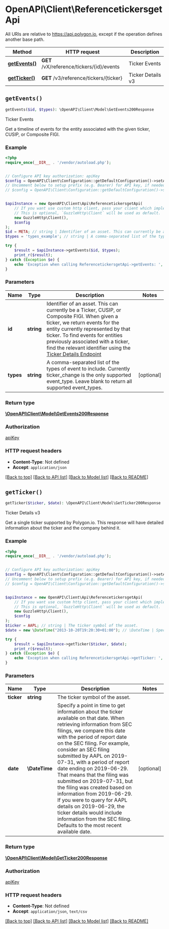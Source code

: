 # OpenAPI\Client\ReferencetickersgetApi

All URIs are relative to https://api.polygon.io, except if the operation defines another base path.

| Method | HTTP request | Description |
| ------------- | ------------- | ------------- |
| [**getEvents()**](ReferencetickersgetApi.md#getEvents) | **GET** /vX/reference/tickers/{id}/events | Ticker Events |
| [**getTicker()**](ReferencetickersgetApi.md#getTicker) | **GET** /v3/reference/tickers/{ticker} | Ticker Details v3 |


## `getEvents()`

```php
getEvents($id, $types): \OpenAPI\Client\Model\GetEvents200Response
```

Ticker Events

Get a timeline of events for the entity associated with the given ticker, CUSIP, or Composite FIGI.

### Example

```php
<?php
require_once(__DIR__ . '/vendor/autoload.php');


// Configure API key authorization: apiKey
$config = OpenAPI\Client\Configuration::getDefaultConfiguration()->setApiKey('apiKey', 'YOUR_API_KEY');
// Uncomment below to setup prefix (e.g. Bearer) for API key, if needed
// $config = OpenAPI\Client\Configuration::getDefaultConfiguration()->setApiKeyPrefix('apiKey', 'Bearer');


$apiInstance = new OpenAPI\Client\Api\ReferencetickersgetApi(
    // If you want use custom http client, pass your client which implements `GuzzleHttp\ClientInterface`.
    // This is optional, `GuzzleHttp\Client` will be used as default.
    new GuzzleHttp\Client(),
    $config
);
$id = META; // string | Identifier of an asset. This can currently be a Ticker, CUSIP, or Composite FIGI. When given a ticker, we return events for the entity currently represented by that ticker. To find events for entities previously associated with a ticker, find the relevant identifier using the  [Ticker Details Endpoint](https://polygon.io/docs/stocks/get_v3_reference_tickers__ticker)
$types = 'types_example'; // string | A comma-separated list of the types of event to include. Currently ticker_change is the only supported event_type. Leave blank to return all supported event_types.

try {
    $result = $apiInstance->getEvents($id, $types);
    print_r($result);
} catch (Exception $e) {
    echo 'Exception when calling ReferencetickersgetApi->getEvents: ', $e->getMessage(), PHP_EOL;
}
```

### Parameters

| Name | Type | Description  | Notes |
| ------------- | ------------- | ------------- | ------------- |
| **id** | **string**| Identifier of an asset. This can currently be a Ticker, CUSIP, or Composite FIGI. When given a ticker, we return events for the entity currently represented by that ticker. To find events for entities previously associated with a ticker, find the relevant identifier using the  [Ticker Details Endpoint](https://polygon.io/docs/stocks/get_v3_reference_tickers__ticker) | |
| **types** | **string**| A comma-separated list of the types of event to include. Currently ticker_change is the only supported event_type. Leave blank to return all supported event_types. | [optional] |

### Return type

[**\OpenAPI\Client\Model\GetEvents200Response**](../Model/GetEvents200Response.md)

### Authorization

[apiKey](../../README.md#apiKey)

### HTTP request headers

- **Content-Type**: Not defined
- **Accept**: `application/json`

[[Back to top]](#) [[Back to API list]](../../README.md#endpoints)
[[Back to Model list]](../../README.md#models)
[[Back to README]](../../README.md)

## `getTicker()`

```php
getTicker($ticker, $date): \OpenAPI\Client\Model\GetTicker200Response
```

Ticker Details v3

Get a single ticker supported by Polygon.io. This response will have detailed information about the ticker and the company behind it.

### Example

```php
<?php
require_once(__DIR__ . '/vendor/autoload.php');


// Configure API key authorization: apiKey
$config = OpenAPI\Client\Configuration::getDefaultConfiguration()->setApiKey('apiKey', 'YOUR_API_KEY');
// Uncomment below to setup prefix (e.g. Bearer) for API key, if needed
// $config = OpenAPI\Client\Configuration::getDefaultConfiguration()->setApiKeyPrefix('apiKey', 'Bearer');


$apiInstance = new OpenAPI\Client\Api\ReferencetickersgetApi(
    // If you want use custom http client, pass your client which implements `GuzzleHttp\ClientInterface`.
    // This is optional, `GuzzleHttp\Client` will be used as default.
    new GuzzleHttp\Client(),
    $config
);
$ticker = AAPL; // string | The ticker symbol of the asset.
$date = new \DateTime("2013-10-20T19:20:30+01:00"); // \DateTime | Specify a point in time to get information about the ticker available on that date. When retrieving information from SEC filings, we compare this date with the period of report date on the SEC filing.  For example, consider an SEC filing submitted by AAPL on 2019-07-31, with a period of report date ending on 2019-06-29. That means that the filing was submitted on 2019-07-31, but the filing was created based on information from 2019-06-29. If you were to query for AAPL details on 2019-06-29, the ticker details would include information from the SEC filing.  Defaults to the most recent available date.

try {
    $result = $apiInstance->getTicker($ticker, $date);
    print_r($result);
} catch (Exception $e) {
    echo 'Exception when calling ReferencetickersgetApi->getTicker: ', $e->getMessage(), PHP_EOL;
}
```

### Parameters

| Name | Type | Description  | Notes |
| ------------- | ------------- | ------------- | ------------- |
| **ticker** | **string**| The ticker symbol of the asset. | |
| **date** | **\DateTime**| Specify a point in time to get information about the ticker available on that date. When retrieving information from SEC filings, we compare this date with the period of report date on the SEC filing.  For example, consider an SEC filing submitted by AAPL on 2019-07-31, with a period of report date ending on 2019-06-29. That means that the filing was submitted on 2019-07-31, but the filing was created based on information from 2019-06-29. If you were to query for AAPL details on 2019-06-29, the ticker details would include information from the SEC filing.  Defaults to the most recent available date. | [optional] |

### Return type

[**\OpenAPI\Client\Model\GetTicker200Response**](../Model/GetTicker200Response.md)

### Authorization

[apiKey](../../README.md#apiKey)

### HTTP request headers

- **Content-Type**: Not defined
- **Accept**: `application/json`, `text/csv`

[[Back to top]](#) [[Back to API list]](../../README.md#endpoints)
[[Back to Model list]](../../README.md#models)
[[Back to README]](../../README.md)
